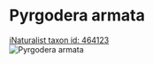 
Pyrgodera armata
================
  
[iNaturalist taxon id: 464123](https://www.inaturalist.org/taxa/464123)  
![Pyrgodera armata](https://inaturalist-open-data.s3.amazonaws.com/photos/116186511/medium.jpeg)